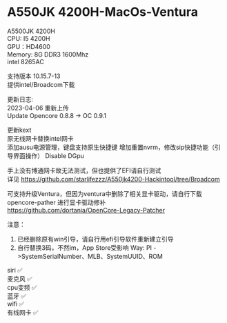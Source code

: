 # A550JK 4200H-MacOs-Ventura

A5500JK 4200H  
CPU: I5 4200H  
GPU：HD4600  
Memory: 8G DDR3 1600Mhz  
intel 8265AC


支持版本 10.15.7-13  
提供intel/Broadcom下载

更新日志:  
2023-04-06 重新上传  
Update Opencore 0.8.8 -> OC 0.9.1
 
更新kext  
原无线网卡替换intel网卡  
添加ausu电源管理，键盘支持原生快捷键
增加重置nvrm，修改sip快捷功能（引导界面操作）
Disable DGpu

手上没有博通网卡故无法测试，但也提供了EFI请自行测试  
详见  https://github.com/starlifezzz/A550jk4200-Hackintool/tree/Broadcom

可支持升级Ventura，但因为ventura中删除了相关显卡驱动，请自行下载opencore-pather 进行显卡驱动修补  
https://github.com/dortania/OpenCore-Legacy-Patcher 

 注意： 
1. 已经删除原有win引导，请自行用efi引导软件重新建立引导  
2. 自行替换3码，不然im，App Store受影响   Way: PI ->SystemSerialNumber、MLB、SystemUUID、ROM


siri     ✅  
麦克风    ✅  
cpu变频   ✅  
蓝牙      ✅  
wifi     ✅  
有线网卡  ✅   
